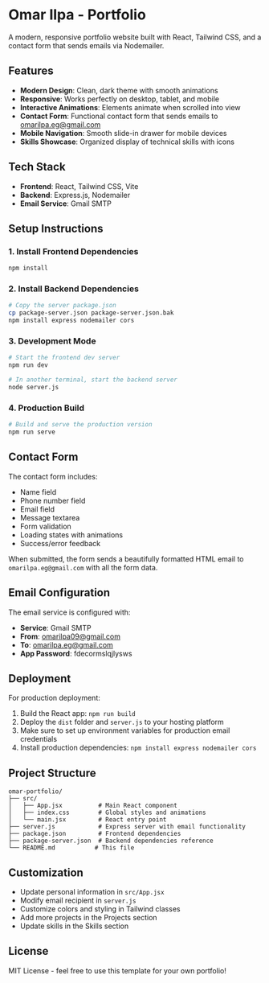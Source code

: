# Omar Ilpa - Portfolio

A modern, responsive portfolio website built with React, Tailwind CSS, and a contact form that sends emails via Nodemailer.

## Features

- **Modern Design**: Clean, dark theme with smooth animations
- **Responsive**: Works perfectly on desktop, tablet, and mobile
- **Interactive Animations**: Elements animate when scrolled into view
- **Contact Form**: Functional contact form that sends emails to omarilpa.eg@gmail.com
- **Mobile Navigation**: Smooth slide-in drawer for mobile devices
- **Skills Showcase**: Organized display of technical skills with icons

## Tech Stack

- **Frontend**: React, Tailwind CSS, Vite
- **Backend**: Express.js, Nodemailer
- **Email Service**: Gmail SMTP

## Setup Instructions

### 1. Install Frontend Dependencies
```bash
npm install
```

### 2. Install Backend Dependencies
```bash
# Copy the server package.json
cp package-server.json package-server.json.bak
npm install express nodemailer cors
```

### 3. Development Mode
```bash
# Start the frontend dev server
npm run dev

# In another terminal, start the backend server
node server.js
```

### 4. Production Build
```bash
# Build and serve the production version
npm run serve
```

## Contact Form

The contact form includes:
- Name field
- Phone number field
- Email field
- Message textarea
- Form validation
- Loading states with animations
- Success/error feedback

When submitted, the form sends a beautifully formatted HTML email to `omarilpa.eg@gmail.com` with all the form data.

## Email Configuration

The email service is configured with:
- **Service**: Gmail SMTP
- **From**: omarilpa09@gmail.com
- **To**: omarilpa.eg@gmail.com
- **App Password**: fdecormslqjlysws

## Deployment

For production deployment:

1. Build the React app: `npm run build`
2. Deploy the `dist` folder and `server.js` to your hosting platform
3. Make sure to set up environment variables for production email credentials
4. Install production dependencies: `npm install express nodemailer cors`

## Project Structure

```
omar-portfolio/
├── src/
│   ├── App.jsx          # Main React component
│   ├── index.css        # Global styles and animations
│   └── main.jsx         # React entry point
├── server.js            # Express server with email functionality
├── package.json         # Frontend dependencies
├── package-server.json  # Backend dependencies reference
└── README.md           # This file
```

## Customization

- Update personal information in `src/App.jsx`
- Modify email recipient in `server.js`
- Customize colors and styling in Tailwind classes
- Add more projects in the Projects section
- Update skills in the Skills section

## License

MIT License - feel free to use this template for your own portfolio!